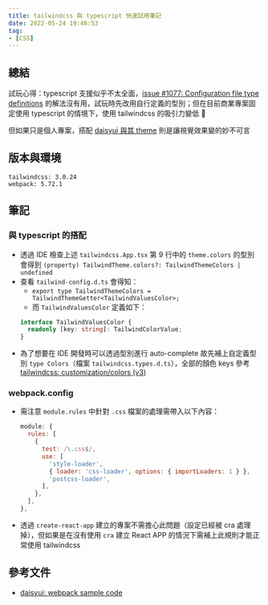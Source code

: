 ```yaml
---
title: tailwindcss 與 typescript 快速試用筆記
date: 2022-05-24 19:48:53
tag:
- [CSS]
---
```


## 總結

試玩心得：typescript 支援似乎不太全面，[issue #1077: Configuration file type definitions](https://github.com/tailwindlabs/tailwindcss/discussions/1077#discussioncomment-528222) 的解法沒有用，試玩時先改用自行定義的型別；但在目前商業專案固定使用 typescript 的情境下，使用 tailwindcss 的吸引力變低 🤔

但如果只是個人專案，搭配 [daisyui 與其 theme](https://daisyui.com/docs/themes/) 則是讓視覺效果變的妙不可言

## 版本與環境

```
tailwindcss: 3.0.24
webpack: 5.72.1
```

## 筆記

### 與 typescript 的搭配

<script src="https://gist.github.com/tzynwang/f6c0d91573d09f116bcca00bfebf7c5f.js"></script>

- 透過 IDE 檢查上述 `tailwindcss.App.tsx` 第 9 行中的 `theme.colors` 的型別會得到 `(property) TailwindTheme.colors?: TailwindThemeColors | undefined`
- 查看 `tailwind-config.d.ts` 會得知：
  - `export type TailwindThemeColors = TailwindThemeGetter<TailwindValuesColor>;`
  - 而 `TailwindValuesColor` 定義如下：
  ```ts
  interface TailwindValuesColor {
    readonly [key: string]: TailwindColorValue;
  }
  ```
- 為了想要在 IDE 開發時可以透過型別進行 auto-complete 故先補上自定義型別 `type Colors`（檔案 `tailwindcss.types.d.ts`），全部的顏色 keys 參考 [tailwindcss: customization/colors (v3)](https://tailwindcss.com/docs/customizing-colors)

### webpack.config

- 需注意 `module.rules` 中針對 `.css` 檔案的處理需帶入以下內容：
  ```js
  module: {
    rules: [
      {
        test: /\.css$/,
        use: [
          'style-loader',
          { loader: 'css-loader', options: { importLoaders: 1 } },
          'postcss-loader',
        ],
      },
    ],
  },
  ```
- 透過 `create-react-app` 建立的專案不需擔心此問題（設定已經被 cra 處理掉），但如果是在沒有使用 `cra` 建立 React APP 的情況下需補上此規則才能正常使用 tailwindcss

## 參考文件

- [daisyui: webpack sample code](https://stackblitz.com/edit/daisyui-react-webpack?file=webpack.config.js)
